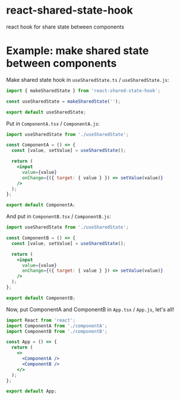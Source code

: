 # react-shared-state-hook

react hook for share state between components

# Example: make shared state between components

Make shared state hook in `useSharedState.ts` / `useSharedState.js`:

```javascript
import { makeSharedState } from 'react-shared-state-hook';

const useSharedState = makeSharedState('');

export default useSharedState;
```

Put in `ComponentA.tsx` / `ComponentA.js`:

```jsx
import useSharedState from './useSharedState';

const ComponentA = () => {
  const [value, setValue] = useSharedState();

  return (
    <input
      value={value}
      onChange={({ target: { value } }) => setValue(value)}
    />
  );
};

export default ComponentA;
```

And put in `ComponentB.tsx` / `ComponentB.js`:

```jsx
import useSharedState from './useSharedState';

const ComponentB = () => {
  const [value, setValue] = useSharedState();

  return (
    <input
      value={value}
      onChange={({ target: { value } }) => setValue(value)}
    />
  );
};

export default ComponentB;
```

Now, put ComponentA and ComponentB in `App.tsx` / `App.js`, let's all!

```jsx
import React from 'react';
import ComponentA from './componentA';
import ComponentB from './componentB';

const App = () => {
  return (
    <>
      <ComponentA />
      <ComponentB />
    </>
  );
};

export default App;
```
